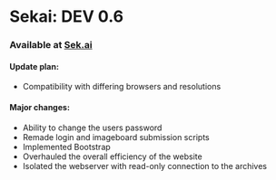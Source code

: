 # Sekai: DEV 0.6
### Available at [Sek.ai](https://sek.ai/)
#### Update plan:
- Compatibility with differing browsers and resolutions
#### Major changes:
- Ability to change the users password
- Remade login and imageboard submission scripts
- Implemented Bootstrap
- Overhauled the overall efficiency of the website
- Isolated the webserver with read-only connection to the archives